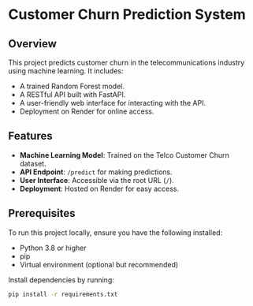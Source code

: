 # Customer Churn Prediction System

## Overview

This project predicts customer churn in the telecommunications industry using machine learning. It includes:

- A trained Random Forest model.
- A RESTful API built with FastAPI.
- A user-friendly web interface for interacting with the API.
- Deployment on Render for online access.

## Features

- **Machine Learning Model**: Trained on the Telco Customer Churn dataset.
- **API Endpoint**: `/predict` for making predictions.
- **User Interface**: Accessible via the root URL (`/`).
- **Deployment**: Hosted on Render for easy access.

## Prerequisites

To run this project locally, ensure you have the following installed:

- Python 3.8 or higher
- pip
- Virtual environment (optional but recommended)

Install dependencies by running:

```bash
pip install -r requirements.txt
```
